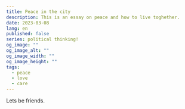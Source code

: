 ```yaml
---
title: Peace in the city
description: This is an essay on peace and how to live toghether.
date: 2023-03-08
lang: en
published: false
series: political thinking!
og_image: ""
og_image_alt: ""
og_image_width: ""
og_image_height: ""
tags:
  - peace
  - love
  - care
---
```

<series-listing name="political thinking!"></series-listing>

Lets be friends.